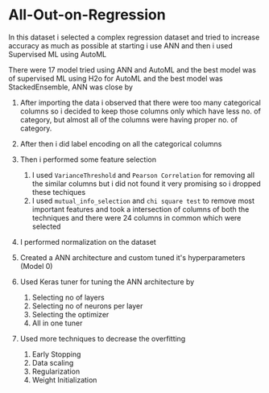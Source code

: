# All-Out-on-Regression
In this dataset i selected a complex regression dataset and tried to increase accuracy as much as possible at starting i use ANN and then i used Supervised ML using AutoML

There were 17 model tried using ANN and AutoML and the best model was of supervised ML using
H2o for AutoML and the best model was StackedEnsemble, ANN was close by

1. After importing the data i observed that there were too many categorical columns so i decided to keep those columns only which have less no. of category, but almost all of the columns were having proper no. of category.

2. After then i did label encoding on all the categorical columns

3. Then i performed some feature selection
    1. I used `VarianceThreshold` and `Pearson Correlation` for removing all the similar columns but i did not found it very promising so i dropped these techiques
    2. I used `mutual_info_selection` and `chi square test` to remove most important features and took a intersection of columns of both the techniques and there were 24 columns in common which were selected

4. I performed normalization on the dataset

5. Created a ANN architecture and custom tuned it's hyperparameters (Model 0)

6. Used Keras tuner for tuning the ANN architecture by 
    1. Selecting no of layers
    2. Selecting no of neurons per layer
    3. Selecting the optimizer
    4. All in one tuner

7. Used more techniques to decrease the overfitting
    1. Early Stopping
    2. Data scaling
    3. Regularization
    4. Weight Initialization
